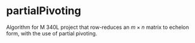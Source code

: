 # partialPivoting

Algorithm for M 340L project that row-reduces an $m \times n$ matrix to echelon form, with the use of partial pivoting. 
